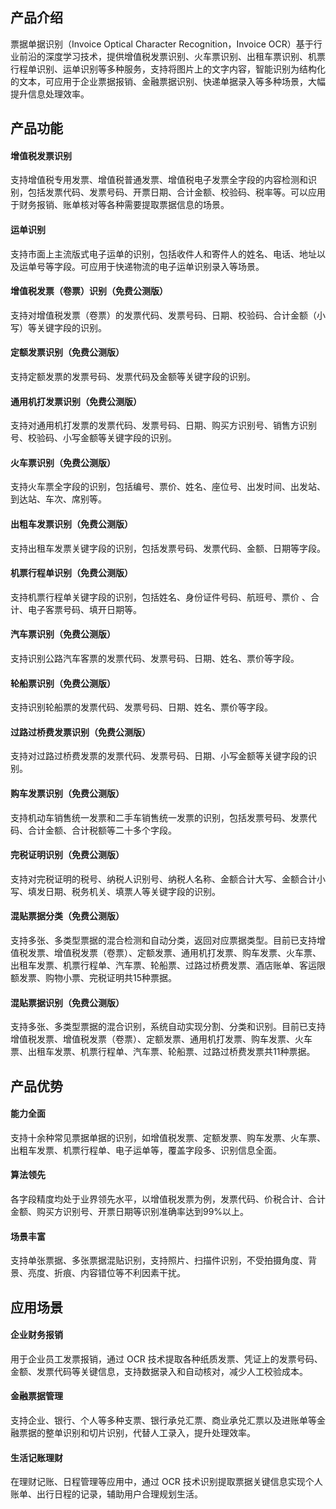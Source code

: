 ## 产品介绍
票据单据识别（Invoice Optical Character Recognition，Invoice OCR）基于行业前沿的深度学习技术，提供增值税发票识别、火车票识别、出租车票识别、机票行程单识别、运单识别等多种服务，支持将图片上的文字内容，智能识别为结构化的文本，可应用于企业票据报销、金融票据识别、快递单据录入等多种场景，大幅提升信息处理效率。

## 产品功能

#### 增值税发票识别
支持增值税专用发票、增值税普通发票、增值税电子发票全字段的内容检测和识别，包括发票代码、发票号码、开票日期、合计金额、校验码、税率等。可以应用于财务报销、账单核对等各种需要提取票据信息的场景。

#### 运单识别
支持市面上主流版式电子运单的识别，包括收件人和寄件人的姓名、电话、地址以及运单号等字段。可应用于快递物流的电子运单识别录入等场景。

#### 增值税发票（卷票）识别（免费公测版）
支持对增值税发票（卷票）的发票代码、发票号码、日期、校验码、合计金额（小写）等关键字段的识别。

#### 定额发票识别（免费公测版）
支持定额发票的发票号码、发票代码及金额等关键字段的识别。

#### 通用机打发票识别（免费公测版）
支持对通用机打发票的发票代码、发票号码、日期、购买方识别号、销售方识别号、校验码、小写金额等关键字段的识别。

#### 火车票识别（免费公测版）
支持火车票全字段的识别，包括编号、票价、姓名、座位号、出发时间、出发站、到达站、车次、席别等。

#### 出粗车发票识别（免费公测版）
支持出租车发票关键字段的识别，包括发票号码、发票代码、金额、日期等字段。

#### 机票行程单识别（免费公测版）
支持机票行程单关键字段的识别，包括姓名、身份证件号码、航班号、票价 、合计、电子客票号码、填开日期等。

#### 汽车票识别（免费公测版）
支持识别公路汽车客票的发票代码、发票号码、日期、姓名、票价等字段。

#### 轮船票识别（免费公测版）
支持识别轮船票的发票代码、发票号码、日期、姓名、票价等字段。

#### 过路过桥费发票识别（免费公测版）
支持对过路过桥费发票的发票代码、发票号码、日期、小写金额等关键字段的识别。

#### 购车发票识别（免费公测版）
支持机动车销售统一发票和二手车销售统一发票的识别，包括发票号码、发票代码、合计金额、合计税额等二十多个字段。

#### 完税证明识别（免费公测版）
支持对完税证明的税号、纳税人识别号、纳税人名称、金额合计大写、金额合计小写、填发日期、税务机关、填票人等关键字段的识别。

#### 混贴票据分类（免费公测版）
支持多张、多类型票据的混合检测和自动分类，返回对应票据类型。目前已支持增值税发票、增值税发票（卷票）、定额发票、通用机打发票、购车发票、火车票、出租车发票、机票行程单、汽车票、轮船票、过路过桥费发票、酒店账单、客运限额发票、购物小票、完税证明共15种票据。

#### 混贴票据识别（免费公测版）
支持多张、多类型票据的混合识别，系统自动实现分割、分类和识别。目前已支持增值税发票、增值税发票（卷票）、定额发票、通用机打发票、购车发票、火车票、出租车发票、机票行程单、汽车票、轮船票、过路过桥费发票共11种票据。

## 产品优势
#### 能力全面
支持十余种常见票据单据的识别，如增值税发票、定额发票、购车发票、火车票、出粗车发票、机票行程单、电子运单等，覆盖字段多、识别信息全面。

#### 算法领先
各字段精度均处于业界领先水平，以增值税发票为例，发票代码、价税合计、合计金额、购买方识别号、开票日期等识别准确率达到99%以上。

#### 场景丰富
支持单张票据、多张票据混贴识别，支持照片、扫描件识别，不受拍摄角度、背景、亮度、折痕、内容错位等不利因素干扰。

## 应用场景
#### 企业财务报销
用于企业员工发票报销，通过 OCR 技术提取各种纸质发票、凭证上的发票号码、金额、发票代码等关键信息，支持数据录入和自动核对，减少人工校验成本。

#### 金融票据管理
支持企业、银行、个人等多种支票、银行承兑汇票、商业承兑汇票以及进账单等金融票据的整单识别和切片识别，代替人工录入，提升处理效率。

#### 生活记账理财
在理财记账、日程管理等应用中，通过 OCR 技术识别提取票据关键信息实现个人账单、出行日程的记录，辅助用户合理规划生活。


